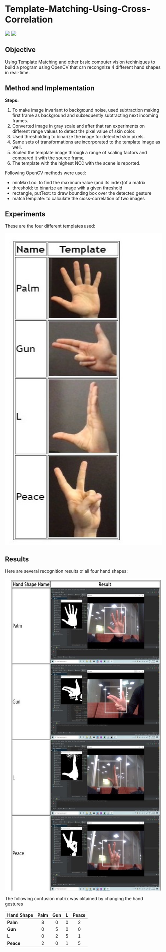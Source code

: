 # Template-Matching-Using-Cross-Correlation

![](https://img.shields.io/badge/OpenCV-4.2.0-blue.svg?style=flat) ![](https://img.shields.io/badge/python-3.7.1-green.svg?style=flat)

## Objective

Using Template Matching and other basic computer vision techiniques to build a program using OpenCV that can recongnize 4 different hand shapes in real-time.


## Method and Implementation
**Steps:**

1. To make image invariant to background noise, used subtraction making first frame as background and subsequently subtracting next incoming frames.
1. Converted image in gray scale and after that ran experiments on different range values to detect the pixel value of skin color.
1. Used thresholding to binarize the image for detected skin pixels.
1. Same sets of transformations are incorporated to the template image as well.
1. Scaled the template image through a range of scaling factors and compared it with the source frame.
1. The template with the highest NCC with the scene is reported.

Following OpenCV methods were used:

  * minMaxLoc: to find the maximum value (and its index)of a matrix
  * threshold: to binarize an image with a given threshold
  * rectangle, putText: to draw bounding box over the detected gesture
  * matchTemplate: to calculate the cross-correlation of two images
 
## Experiments
These are the four different templates used:

<img src="Experiments.jpg" width="650" height="1000">

## Results
Here are several recognition results of all four hand shapes:

<img src="Results.jpg" width="550" height="1000">

The following confusion matrix was obtained by changing the hand gestures


| **Hand Shape** | **Palm** | **Gun** | **L** | **Peace** | 
| :---         |     :---:      |        :---:  |  :---: |  :---: |
| **Palm**   | 8     | 0    | 0 |2
| **Gun**     | 0       | 5      | 0 | 0 |
| **L**     | 0       | 2      | 5 | 1|
| **Peace**     | 2| 0       | 1 | 5 |



